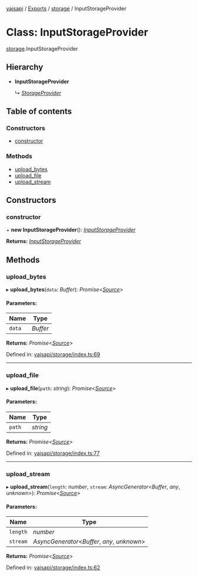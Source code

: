 [yajsapi](../README.md) / [Exports](../modules.md) / [storage](../modules/storage.md) / InputStorageProvider

# Class: InputStorageProvider

[storage](../modules/storage.md).InputStorageProvider

## Hierarchy

* **InputStorageProvider**

  ↳ [*StorageProvider*](storage.storageprovider.md)

## Table of contents

### Constructors

- [constructor](storage.inputstorageprovider.md#constructor)

### Methods

- [upload\_bytes](storage.inputstorageprovider.md#upload_bytes)
- [upload\_file](storage.inputstorageprovider.md#upload_file)
- [upload\_stream](storage.inputstorageprovider.md#upload_stream)

## Constructors

### constructor

\+ **new InputStorageProvider**(): [*InputStorageProvider*](storage.inputstorageprovider.md)

**Returns:** [*InputStorageProvider*](storage.inputstorageprovider.md)

## Methods

### upload\_bytes

▸ **upload_bytes**(`data`: *Buffer*): *Promise*<[*Source*](storage.source.md)\>

#### Parameters:

Name | Type |
------ | ------ |
`data` | *Buffer* |

**Returns:** *Promise*<[*Source*](storage.source.md)\>

Defined in: [yajsapi/storage/index.ts:69](https://github.com/golemfactory/yajsapi/blob/289a25a/yajsapi/storage/index.ts#L69)

___

### upload\_file

▸ **upload_file**(`path`: *string*): *Promise*<[*Source*](storage.source.md)\>

#### Parameters:

Name | Type |
------ | ------ |
`path` | *string* |

**Returns:** *Promise*<[*Source*](storage.source.md)\>

Defined in: [yajsapi/storage/index.ts:77](https://github.com/golemfactory/yajsapi/blob/289a25a/yajsapi/storage/index.ts#L77)

___

### upload\_stream

▸ **upload_stream**(`length`: *number*, `stream`: *AsyncGenerator*<*Buffer*, *any*, *unknown*\>): *Promise*<[*Source*](storage.source.md)\>

#### Parameters:

Name | Type |
------ | ------ |
`length` | *number* |
`stream` | *AsyncGenerator*<*Buffer*, *any*, *unknown*\> |

**Returns:** *Promise*<[*Source*](storage.source.md)\>

Defined in: [yajsapi/storage/index.ts:62](https://github.com/golemfactory/yajsapi/blob/289a25a/yajsapi/storage/index.ts#L62)
